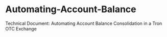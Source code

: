 # Automating-Account-Balance
Technical Document: Automating Account Balance Consolidation in a Tron OTC Exchange
